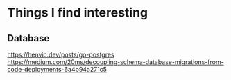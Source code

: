 # Things I find interesting

## Database
https://henvic.dev/posts/go-postgres
https://medium.com/20ms/decoupling-schema-database-migrations-from-code-deployments-6a4b94a271c5
